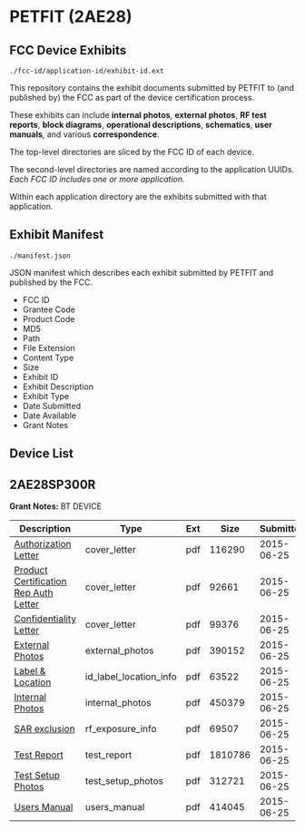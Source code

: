 # PETFIT (2AE28)
## FCC Device Exhibits

```
./fcc-id/application-id/exhibit-id.ext
```

This repository contains the exhibit documents submitted by PETFIT to (and published by) the FCC as part of the device certification process.

These exhibits can include **internal photos**, **external photos**, **RF test reports**, **block diagrams**, **operational descriptions**, **schematics**, **user manuals**, and various **correspondence**.

The top-level directories are sliced by the FCC ID of each device.

The second-level directories are named according to the application UUIDs. *Each FCC ID includes one or more application.*

Within each application directory are the exhibits submitted with that application. 

## Exhibit Manifest

```
./manifest.json
```

JSON manifest which describes each exhibit submitted by PETFIT and published by the FCC.

- FCC ID
- Grantee Code
- Product Code
- MD5
- Path
- File Extension
- Content Type
- Size
- Exhibit ID
- Exhibit Description
- Exhibit Type
- Date Submitted
- Date Available
- Grant Notes

## Device List
## 2AE28SP300R
**Grant Notes:** BT DEVICE

| Description | Type | Ext | Size | Submitted | Available |
| ----------- | ---- | --- | ---- | --------- | --------- |
| [Authorization Letter](2AE28SP300R/0090337f7619212820cf376f39332e76/2658562.pdf) | cover_letter | pdf | 116290 | 2015-06-25 | 2015-06-25 |
| [Product Certification Rep Auth Letter](2AE28SP300R/0090337f7619212820cf376f39332e76/2658563.pdf) | cover_letter | pdf | 92661 | 2015-06-25 | 2015-06-25 |
| [Confidentiality Letter](2AE28SP300R/0090337f7619212820cf376f39332e76/2658564.pdf) | cover_letter | pdf | 99376 | 2015-06-25 | 2015-06-25 |
| [External Photos](2AE28SP300R/0090337f7619212820cf376f39332e76/2658571.pdf) | external_photos | pdf | 390152 | 2015-06-25 | 2015-12-22 |
| [Label & Location](2AE28SP300R/0090337f7619212820cf376f39332e76/2658575.pdf) | id_label_location_info | pdf | 63522 | 2015-06-25 | 2015-06-25 |
| [Internal Photos](2AE28SP300R/0090337f7619212820cf376f39332e76/2658572.pdf) | internal_photos | pdf | 450379 | 2015-06-25 | 2015-12-22 |
| [SAR exclusion](2AE28SP300R/0090337f7619212820cf376f39332e76/2658570.pdf) | rf_exposure_info | pdf | 69507 | 2015-06-25 | 2015-06-25 |
| [Test Report](2AE28SP300R/0090337f7619212820cf376f39332e76/2658569.pdf) | test_report | pdf | 1810786 | 2015-06-25 | 2015-06-25 |
| [Test Setup Photos](2AE28SP300R/0090337f7619212820cf376f39332e76/2658573.pdf) | test_setup_photos | pdf | 312721 | 2015-06-25 | 2015-12-22 |
| [Users Manual](2AE28SP300R/0090337f7619212820cf376f39332e76/2658574.pdf) | users_manual | pdf | 414045 | 2015-06-25 | 2015-12-22 |
